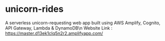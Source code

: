 # unicorn-rides
A serverless unicorn-requesting web app built using AWS Amplify, Cognito, API Gateway, Lambda &amp; DynamoDB\n
Website Link : https://master.d13ek1clq5n2r2.amplifyapp.com/

